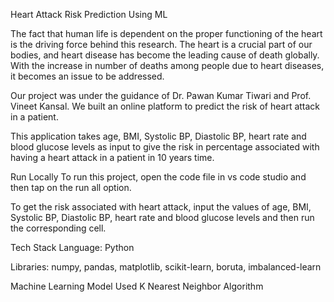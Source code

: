 Heart Attack Risk Prediction Using ML


The fact that human life is dependent on the proper functioning of the heart is the driving force behind this research. The heart is a crucial part of our bodies, and heart disease has become the leading cause of death globally. With the increase in number of deaths among people due to heart diseases, it becomes an issue to be addressed.

Our project was under the guidance of Dr. Pawan Kumar Tiwari and Prof. Vineet Kansal. We built an online platform to predict the risk of heart attack in a patient.

This application takes age, BMI, Systolic BP, Diastolic BP, heart rate and blood glucose levels as input to give the risk in percentage associated with having a heart attack in a patient in 10 years time.






Run Locally
To run this project, open the code file in vs code studio and then tap on the run all option.

To get the risk associated with heart attack, input the values of age, BMI, Systolic BP, Diastolic BP, heart rate and blood glucose levels and then run the corresponding cell.

Tech Stack
Language: Python

Libraries: numpy, pandas, matplotlib, scikit-learn, boruta, imbalanced-learn

Machine Learning Model Used
K Nearest Neighbor Algorithm

